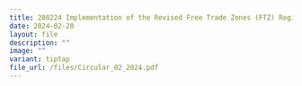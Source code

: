 ```yaml
---
title: 280224 Implementation of the Revised Free Trade Zones (FTZ) Regime
date: 2024-02-28
layout: file
description: ""
image: ""
variant: tiptap
file_url: /files/Circular_02_2024.pdf
---
```

